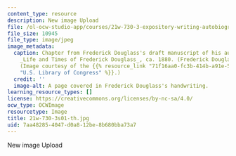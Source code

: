 ```yaml
---
content_type: resource
description: New image Upload
file: /ol-ocw-studio-app/courses/21w-730-3-expository-writing-autobiography-theory-and-practice-spring-2001/7aa482854047d0a812be8b680bba73a7_21w-730-3s01-th.jpg
file_size: 10945
file_type: image/jpeg
image_metadata:
  caption: Chapter from Frederick Douglass's draft manuscript of his autobiography,
    _Life and Times of Frederick Douglass_, ca. 1880. (Frederick Douglass Papers)
    (Image courtesy of the {{% resource_link "71f16aa0-fc3b-414b-a91e-505ce4532e98"
    "U.S. Library of Congress" %}}.)
  credit: ''
  image-alt: A page covered in Frederick Douglass's handwriting.
learning_resource_types: []
license: https://creativecommons.org/licenses/by-nc-sa/4.0/
ocw_type: OCWImage
resourcetype: Image
title: 21w-730-3s01-th.jpg
uid: 7aa48285-4047-d0a8-12be-8b680bba73a7
---
```

New image Upload